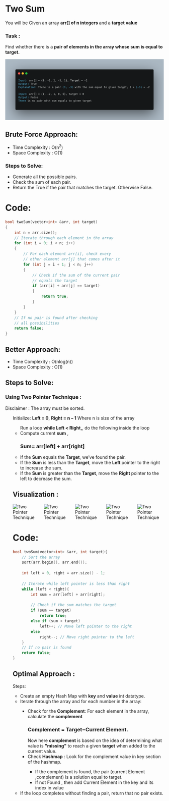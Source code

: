 <h1> Two Sum </h1>
<p>
  You will be Given an array <b>arr[] of n integers </b> and a <b>target value</b>
</p>
<p>
  <h3>Task :</h3> Find whether there is a <b>pair of elements in the array whose sum is equal to target.</b>
</p>

![Solution Explanation](./carbon.png)
<p>
  <h2>Brute Force Approach:    </h2>
  <ul>
    <li>Time Complexity : O(n<sup>2</sup>) </li>
    <li>Space Complexity : O(1) </li>
  </ul>
<p>
  <h3>Steps to Solve:</h3>
</p>
<ul>
  <li>Generate all the possible pairs.</li>
  <li>Check the sum of each pair.</li>
  <li>Return the True if the pair that matches the target. Otherwise False.</li>
</ul>

<h1>Code: </h1>

```cpp
bool twoSum(vector<int> &arr, int target)
{
    int n = arr.size();
    // Iterate through each element in the array
    for (int i = 0; i < n; i++)
    {
        // For each element arr[i], check every
        // other element arr[j] that comes after it
        for (int j = i + 1; j < n; j++)
        {
            // Check if the sum of the current pair
            // equals the target
            if (arr[i] + arr[j] == target)
            {
                return true;
            }
        }
    }
    // If no pair is found after checking
    // all possibilities
    return false;
}
```
<p>
  <h2>Better Approach:</h2>
</p>
  <ul>
    <li>Time Complexity : O(nlog(n))</li>
    <li>Space Complexity : O(1) </li>
  </ul>
<p>
  <h2>Steps to Solve:</h2>
</p>
<h3> Using Two Pointer Technique :</h3>
Disclaimer : The array must be sorted.
<ul>
  Initialize: <b>Left = 0</b>, <b>Right = n – 1</b> Where n is size of the array
<ul>
 Run a loop <b>while Left < Right,</b>, do the following inside the loop

  <li>Compute current <b>sum</b> , <h3>Sum= arr[left] + arr[right] </h3></li>
  <li>If the <b>Sum</b> equals the <b>Target</b>, we’ve found the pair.</li>
  <li>If the <b>Sum</b> is less than the <b>Target</b>, move the <b>Left </b> pointer to the right to increase the sum.</li>
  <li>If the <b>Sum</b> is greater than the <b>Target</b>, move the <b>Right </b> pointer to the left to decrease the sum.</li>

</ul>
<h2>
    Visualization :
</h2>
<div style="display: flex; overflow-x: scroll; gap: 30px;">
    <img src="https://media.geeksforgeeks.org/wp-content/uploads/20240930115147/two-pointer-tech-1.webp" alt="Two Pointer Technique" width="450" heigth="400"> 
    <img src="https://media.geeksforgeeks.org/wp-content/uploads/20240930115143/two-pointer-tech--2.webp" alt="Two Pointer Technique" width="450">
    <img src="https://media.geeksforgeeks.org/wp-content/uploads/20240930115144/two-pointer-tech--3.webp" alt="Two Pointer Technique" width="450">
   <img src="https://media.geeksforgeeks.org/wp-content/uploads/20240930115145/two-pointer-tech--4.webp" alt="Two Pointer Technique" width="450">
   <img src="https://media.geeksforgeeks.org/wp-content/uploads/20240930115146/two-pointer-tech--5.webp" alt="Two Pointer Technique" width="450">
   <img src="https://media.geeksforgeeks.org/wp-content/uploads/20240930115146/two-pointer-tech--6.webp" alt="Two Pointer Technique" width="450">
</div>
<h1>Code: </h1>

```cpp
bool twoSum(vector<int> &arr, int target){
    // Sort the array
    sort(arr.begin(), arr.end());

    int left = 0, right = arr.size() - 1;

    // Iterate while left pointer is less than right
    while (left < right){
        int sum = arr[left] + arr[right];

        // Check if the sum matches the target
        if (sum == target)
            return true;
        else if (sum < target)
            left++; // Move left pointer to the right
        else
            right--; // Move right pointer to the left
    }
    // If no pair is found
    return false;
}
```
 <h2> Optimal Approach :</h2>
 <p>
   Steps:
 </p>
 <ul>
   <li> Create an empty Hash Map with <b>key</b> and <b>value</b> int datatype. </li>
    <li> Iterate through the array and for each number in the array: </li>
   <ul>
     <li> Check for the <b>Complement</b>: For each element in the array, calculate the <b>complement</b> </li>
     <h3> Complement = Target−Current Element. </h3>
     Now here <b>complement</b> is  based on the idea of determining what value is <b>"missing"</b> to reach a given <b>target</b> when added to the current value.
     <li> Check <b>Hashmap</b> : Look for the complement value in key section of the hashmap.</li>
     <ul>
       <li> If the complement is found, the pair (current Element ,complement) is a solution equal to target.</li>
       <li> If not Found , then add Current Element in the key and its index in value </li>
     </ul>
   </ul>
   <li> If the loop completes without finding a pair, return that no pair exists.</li>
 </ul>




